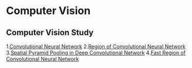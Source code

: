Computer Vision
====

## Computer Vision Study

1.[Convolutional Neural Network](https://blog.naver.com/jaeyoon_95/221740343811)
2.[Region of Convolutional Neural Network](https://blog.naver.com/jaeyoon_95/221785695616)
3.[Spatial Pyramid Pooling in Deep Convolutional Network](https://blog.naver.com/jaeyoon_95/221785990158)
4.[Fast Region of Convolutional Neural Network](https://blog.naver.com/jaeyoon_95/221786004946)
